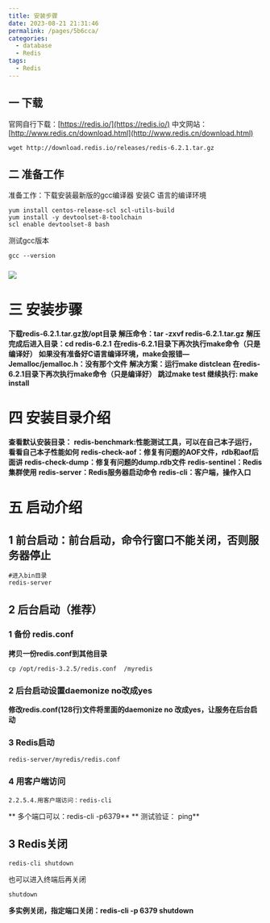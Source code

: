 ```yaml
---
title: 安装步骤
date: 2023-08-21 21:31:46
permalink: /pages/5b6cca/
categories:
  - database
  - Redis
tags:
  - Redis
---
```


## 一 下载
官网自行下载：[https://redis.io/](https://redis.io/)
中文网站：[http://www.redis.cn/download.html](http://www.redis.cn/download.html)
```shell
wget http://download.redis.io/releases/redis-6.2.1.tar.gz
```
## 二  准备工作
准备工作：下载安装最新版的gcc编译器
安装C 语言的编译环境
```shell
yum install centos-release-scl scl-utils-build
yum install -y devtoolset-8-toolchain
scl enable devtoolset-8 bash
```
测试gcc版本
```shell
gcc --version
```
### ![](https://raw.gitmirror.com/KwFruit/basic-picture-service/note-v1.0.0//img/202308222219403.png)
# 三 安装步骤
**下载redis-6.2.1.tar.gz放/opt目录**
**解压命令：tar -zxvf redis-6.2.1.tar.gz**
**解压完成后进入目录：cd redis-6.2.1**
**在redis-6.2.1目录下再次执行make命令（只是编译好）**
**如果没有准备好C语言编译环境，make会报错—Jemalloc/jemalloc.h：没有那个文件**
**解决方案：运行make distclean**
**在redis-6.2.1目录下再次执行make命令（只是编译好）**
**跳过make test 继续执行: make install**

# 四 安装目录介绍
**查看默认安装目录：**
**redis-benchmark:性能测试工具，可以在自己本子运行，看看自己本子性能如何**
**redis-check-aof：修复有问题的AOF文件，rdb和aof后面讲**
**redis-check-dump：修复有问题的dump.rdb文件**
**redis-sentinel：Redis集群使用**
**redis-server：Redis服务器启动命令**
**redis-cli：客户端，操作入口**

# 五 启动介绍
## 1 前台启动：前台启动，命令行窗口不能关闭，否则服务器停止
```shell
#进入bin目录 
redis-server
```
## 2 后台启动（推荐）
### 1 备份 redis.conf
**拷贝一份redis.conf到其他目录**
```shell
cp /opt/redis-3.2.5/redis.conf  /myredis
```
### 2 后台启动设置daemonize no改成yes
**修改redis.conf(128行)文件将里面的daemonize no 改成yes，让服务在后台启动**
### 3 Redis启动
```shell
redis-server/myredis/redis.conf
```
### 4 用客户端访问
```shell
2.2.5.4.用客户端访问：redis-cli
```
**  多个端口可以：redis-cli -p6379**
**  测试验证： ping**
## 3 Redis关闭
```shell
redis-cli shutdown
```
 也可以进入终端后再关闭
```shell
shutdown
```
**多实例关闭，指定端口关闭：redis-cli -p 6379 shutdown**
